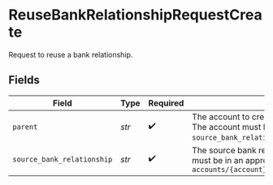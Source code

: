 # ReuseBankRelationshipRequestCreate

Request to reuse a bank relationship.


## Fields

| Field                                                                                                                                                                       | Type                                                                                                                                                                        | Required                                                                                                                                                                    | Description                                                                                                                                                                 | Example                                                                                                                                                                     |
| --------------------------------------------------------------------------------------------------------------------------------------------------------------------------- | --------------------------------------------------------------------------------------------------------------------------------------------------------------------------- | --------------------------------------------------------------------------------------------------------------------------------------------------------------------------- | --------------------------------------------------------------------------------------------------------------------------------------------------------------------------- | --------------------------------------------------------------------------------------------------------------------------------------------------------------------------- |
| `parent`                                                                                                                                                                    | *str*                                                                                                                                                                       | :heavy_check_mark:                                                                                                                                                          | The account to create the reused bank relationship under. The account must be related to the parent account of the `source_bank_relationship`. Format: `accounts/{account}` | accounts/01H8FB90ZRRFWXB4XC2JPJ1D4Z                                                                                                                                         |
| `source_bank_relationship`                                                                                                                                                  | *str*                                                                                                                                                                       | :heavy_check_mark:                                                                                                                                                          | The source bank relationship to reuse. The bank relationship must be in an approved state. Format: `accounts/{account}/bankRelationships/{bank_relationship}`               | accounts/01H8FB90ZRRFWXB4XC2JPJ1D4Y/bankRelationships/651ef9de0dee00240813e60e                                                                                              |